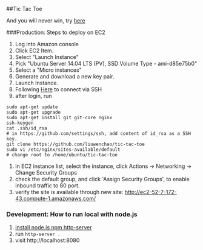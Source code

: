 ##Tic Tac Toe

And you will never win, try [here](http://liuwenchao.github.com/tic-tac-toe)

###Production: Steps to deploy on EC2
1. Log into Amazon console
1. Click EC2 Item.
1. Select "Launch Instance"
1. Pick "Ubuntu Server 14.04 LTS (PV), SSD Volume Type - ami-d85e75b0"
1. Select a "Micro instances"
1. Generate and download a new key pair.
1. Launch Instance.
1. Following [Here](https://docs.aws.amazon.com/AWSEC2/latest/UserGuide/AccessingInstancesLinux.html) to connect via SSH
1. after login, run

  ```
  sudo apt-get update
  sudo apt-get upgrade
  sudo apt-get install git git-core nginx
  ssh-keygen
  cat .ssh/id_rsa
  # in https://github.com/settings/ssh, add content of id_rsa as a SSH key.
  git clone https://github.com/liuwenchao/tic-tac-toe
  sudo vi /etc/nginx/sites-available/default
  # change root to /home/ubuntu/tic-tac-toe
  ```

1. in EC2 instance list, select the instance, click Actions -> Networking -> Change Security Groups
1. check the default group, and click 'Assign Security Groups', to enable inbound traffic to 80 port.
1. verify the site is available through new site: http://ec2-52-7-172-43.compute-1.amazonaws.com/


### Development: How to run local with node.js
1. [install node.js npm http-server](https://www.npmjs.com/package/http-server)
2. run `http-server .`
3. visit http://localhost:8080
